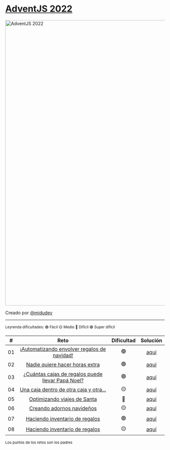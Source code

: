# [AdventJS 2022](https://adventjs.dev/)

<img alt="AdventJS 2022" src="https://efecomunica.efe.com/wp-content/uploads/2022/12/rss-efea4f235aff03a9b1ad640ba685263d8e85546e902w.jpg" width="900" />

Creado por [@midudev](https://twitter.com/midudev)

---

<sub>Leyrenda dificultades: 🟢 Fácil 🟡 Medio 🔴 Difícil 🟣 Super difícil</sub>

|  #  |                                            Reto                                             | Dificultad |                                                      Solución                                                      |
| :-: | :-----------------------------------------------------------------------------------------: | :--------: | :----------------------------------------------------------------------------------------------------------------: |
| 01  |    [¡Automatizando envolver regalos de navidad!](https://adventjs.dev/challenges/2022/1)    |     🟢     |    [aquí](https://github.com/PaulJDev/adventjs-2022/tree/main/src/01_Automatizando_envolver_regalos_de_navidad)    |
| 02  |          [Nadie quiere hacer horas extra](https://adventjs.dev/challenges/2022/2)           |     🟢     |         [aquí](https://github.com/PaulJDev/adventjs-2022/tree/main/src/02_Nadie_quiere_hacer_horas_extra)          |
| 03  | [¿Cuántas cajas de regalos puede llevar Papá Noel?](https://adventjs.dev/challenges/2022/3) |     🟢     | [aquí](https://github.com/PaulJDev/adventjs-2022/tree/main/src/03_Cuantas_cajas_de_regalos_puede_llevar_Papa_Noel) |
| 04  |      [Una caja dentro de otra caja y otra...](https://adventjs.dev/challenges/2022/4)       |     🟡     |       [aquí](https://github.com/PaulJDev/adventjs-2022/tree/main/src/04_Una_caja_dentro_de_otra_caja_y_otra)       |
| 05  |            [Optimizando viajes de Santa](https://adventjs.dev/challenges/2022/5)            |     🔴     |           [aquí](https://github.com/PaulJDev/adventjs-2022/tree/main/src/05_Optimizando_viajes_de_Santa)           |
| 06  |             [Creando adornos navideños](https://adventjs.dev/challenges/2022/6)             |     🟡     |            [aquí](https://github.com/PaulJDev/adventjs-2022/tree/main/src/06_Creando_adornos_navideños)            |
| 07  |          [Haciendo inventario de regalos](https://adventjs.dev/challenges/2022/7)           |     🟢     |         [aquí](https://github.com/PaulJDev/adventjs-2022/tree/main/src/07_Haciendo_inventario_de_regalos)          |
| 08  |          [Haciendo inventario de regalos](https://adventjs.dev/challenges/2022/8)           |     🟡     |             [aquí](https://github.com/PaulJDev/adventjs-2022/tree/main/src/08_Necesitamos_un_mecanico)             |

<sub>Los puntos de los retos son los padres</sub>
